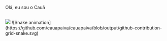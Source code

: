 Olá, eu sou o Cauã

<!-- linhazinha -->
##

<!-- gmail -->
<div>
  <a href = "mailto: cauaosp20@gmail.com"><img src="https://img.shields.io/badge/-Gmail-%23333?style=for-the-badge&logo=gmail&logoColor=white" target="_blank"></a>
  ![Snake animation](https://github.com/cauapaiva/cauapaiva/blob/output/github-contribution-grid-snake.svg)
</div>

